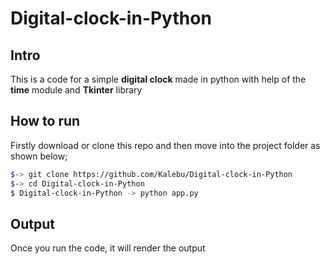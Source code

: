 # Digital-clock-in-Python

Intro
-----
This is a code for a simple  **digital clock** made in python 
with help of the **time** module and **Tkinter** library  


How to run 
---------

Firstly download or clone this repo and then move into the project folder as shown below;

```bash
$-> git clone https://github.com/Kalebu/Digital-clock-in-Python
$-> cd Digital-clock-in-Python
$ Digital-clock-in-Python -> python app.py
```

Output
--------
Once you run the code, it will render the output 
